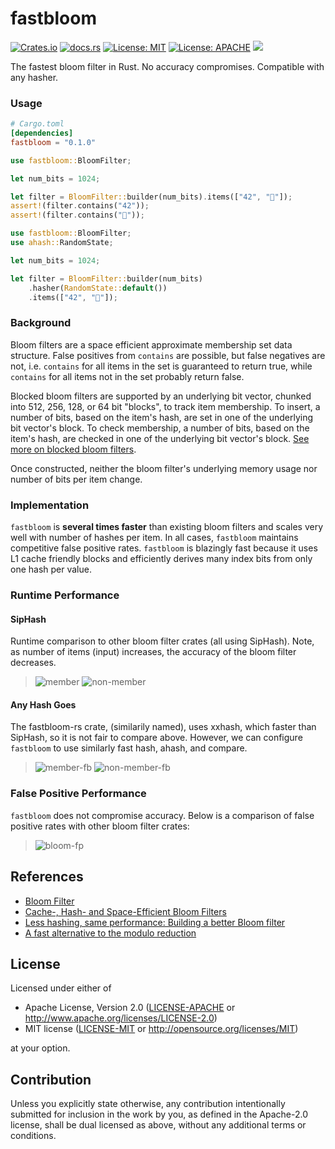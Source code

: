 # fastbloom
[![Crates.io](https://img.shields.io/crates/v/fastbloom.svg)](https://crates.io/crates/fastbloom)
[![docs.rs](https://docs.rs/bloomfilter/badge.svg)](https://docs.rs/fastbloom)
[![License: MIT](https://img.shields.io/badge/License-MIT-blue.svg)](https://github.com/tomtomwombat/fastbloom/blob/main/LICENSE-MIT)
[![License: APACHE](https://img.shields.io/badge/License-Apache-blue.svg)](https://github.com/tomtomwombat/fastbloom/blob/main/LICENSE-Apache)
<a href="https://codecov.io/gh/tomtomwombat/fastbloom">
    <img src="https://codecov.io/gh/tomtomwombat/fastbloom/branch/main/graph/badge.svg">
</a>

The fastest bloom filter in Rust. No accuracy compromises. Compatible with any hasher.


### Usage

```toml
# Cargo.toml
[dependencies]
fastbloom = "0.1.0"
```

```rust
use fastbloom::BloomFilter;

let num_bits = 1024;

let filter = BloomFilter::builder(num_bits).items(["42", "🦀"]);
assert!(filter.contains("42"));
assert!(filter.contains("🦀"));
```

```rust
use fastbloom::BloomFilter;
use ahash::RandomState;

let num_bits = 1024;

let filter = BloomFilter::builder(num_bits)
    .hasher(RandomState::default())
    .items(["42", "🦀"]);
```

### Background
Bloom filters are a space efficient approximate membership set data structure. False positives from `contains` are possible, but false negatives are not, i.e. `contains` for all items in the set is guaranteed to return true, while `contains` for all items not in the set probably return false.

Blocked bloom filters are supported by an underlying bit vector, chunked into 512, 256, 128, or 64 bit "blocks", to track item membership. To insert, a number of bits, based on the item's hash, are set in one of the underlying bit vector's block. To check membership, a number of bits, based on the item's hash, are checked in one of the underlying bit vector's block. [See more on blocked bloom filters](https://web.archive.org/web/20070623102632/http://algo2.iti.uni-karlsruhe.de/singler/publications/cacheefficientbloomfilters-wea2007.pdf).

Once constructed, neither the bloom filter's underlying memory usage nor number of bits per item change.


### Implementation

`fastbloom` is **several times faster** than existing bloom filters and scales very well with number of hashes per item. In all cases, `fastbloom` maintains competitive false positive rates. `fastbloom` is blazingly fast because it uses L1 cache friendly blocks and efficiently derives many index bits from only one hash per value.

### Runtime Performance

#### SipHash
Runtime comparison to other bloom filter crates (all using SipHash). Note, as number of items (input) increases, the accuracy of the bloom filter decreases.
> ![member](https://github.com/tomtomwombat/fastbloom/assets/45644087/9523cf6c-a0c5-46e0-854e-0d88a8f8ecf4)
> ![non-member](https://github.com/tomtomwombat/fastbloom/assets/45644087/2a742235-3ecc-4b53-8430-901883bf8a95)


#### Any Hash Goes
The fastbloom-rs crate, (similarily named), uses xxhash, which faster than SipHash, so it is not fair to compare above. However, we can configure `fastbloom` to use similarly fast hash, ahash, and compare.
>![member-fb](https://github.com/tomtomwombat/fastbloom/assets/45644087/bc2c4899-f87e-4406-b1df-cba5265d835a)
> ![non-member-fb](https://github.com/tomtomwombat/fastbloom/assets/45644087/a214c88e-3b3a-48f1-8614-f9ed4a0f0c57)


### False Positive Performance

`fastbloom` does not compromise accuracy. Below is a comparison of false positive rates with other bloom filter crates:
> ![bloom-fp](https://github.com/tomtomwombat/fastbloom/assets/45644087/78ac333f-e1af-44ca-b96b-e4aa8d823675)



## References
- [Bloom Filter](https://brilliant.org/wiki/bloom-filter/)
- [Cache-, Hash- and Space-Efficient Bloom Filters](https://web.archive.org/web/20070623102632/http://algo2.iti.uni-karlsruhe.de/singler/publications/cacheefficientbloomfilters-wea2007.pdf)
- [Less hashing, same performance: Building a better Bloom filter](https://www.eecs.harvard.edu/~michaelm/postscripts/rsa2008.pdf)
- [A fast alternative to the modulo reduction](https://lemire.me/blog/2016/06/27/a-fast-alternative-to-the-modulo-reduction/)

## License

Licensed under either of

 * Apache License, Version 2.0
   ([LICENSE-APACHE](LICENSE-APACHE) or http://www.apache.org/licenses/LICENSE-2.0)
 * MIT license
   ([LICENSE-MIT](LICENSE-MIT) or http://opensource.org/licenses/MIT)

at your option.

## Contribution

Unless you explicitly state otherwise, any contribution intentionally submitted
for inclusion in the work by you, as defined in the Apache-2.0 license, shall be
dual licensed as above, without any additional terms or conditions.
